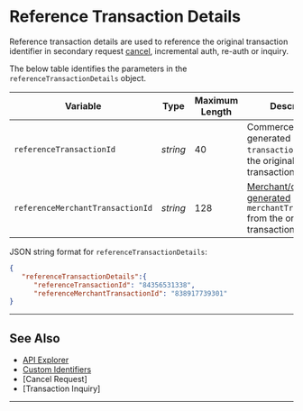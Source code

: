# Reference Transaction Details

Reference transaction details are used to reference the original transaction identifier in secondary request [cancel](?path=docs/Resources/API-Documents/Payments/Cancel.md), incremental auth, re-auth or inquiry.

<!-- 
type: tab
titles: referenceTransactionDetails, JSON Example
-->

The below table identifies the parameters in the `referenceTransactionDetails` object.

| Variable | Type| Maximum Length | Description|
|---------|-----------|----------------|---------|
|`referenceTransactionId` | *string* | 40 | Commerce Hub generated `transactionId` from the original transaction. |
|`referenceMerchantTransactionId` | *string* | 128 | [Merchant/client generated](?path=docs/Resources/Guides/BYOID.md) `merchantTransactionId` from the original transaction. |


<!--
type: tab
-->

JSON string format for `referenceTransactionDetails`:

```json
{
   "referenceTransactionDetails":{
      "referenceTransactionId": "84356531338",
      "referenceMerchantTransactionId": "838917739301"
}
```

<!--type: tab-end -->




---

## See Also
- [API Explorer](../api/?type=post&path=/payments/v1/cancel)
- [Custom Identifiers](?path=docs/Resources/Guides/BYOID.md)
- [Cancel Request]
- [Transaction Inquiry]


---
